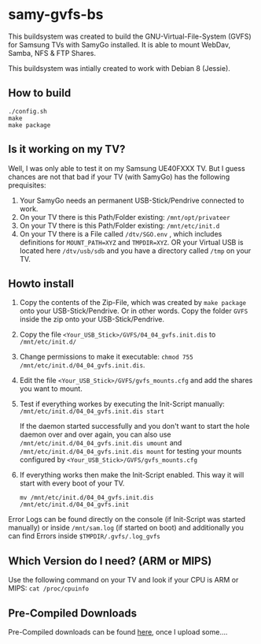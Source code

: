 # samy-gvfs-bs

This buildsystem was created to build the GNU-Virtual-File-System (GVFS) for Samsung TVs with SamyGo installed.
It is able to mount WebDav, Samba, NFS & FTP Shares.

This buildsystem was intially created to work with Debian 8 (Jessie).


## How to build
```
./config.sh
make
make package
```

## Is it working on my TV?
Well, I was only able to test it on my Samsung UE40FXXX TV. But I guess chances are not that bad if your TV (with SamyGo) has the following prequisites:
1. Your SamyGo needs an permanent USB-Stick/Pendrive connected to work.
2. On your TV there is this Path/Folder existing: `/mnt/opt/privateer`
3. On your TV there is this Path/Folder existing: `/mnt/etc/init.d`
4. On your TV there is a File called `/dtv/SGO.env` , which includes definitions for `MOUNT_PATH=XYZ` and `TMPDIR=XYZ`. OR your Virtual USB is located here `/dtv/usb/sdb` and you have a directory called `/tmp` on your TV.

## Howto install
1. Copy the contents of the Zip-File, which was created by `make package` onto your USB-Stick/Pendrive. Or in other words. Copy the folder `GVFS` inside the zip onto your USB-Stick/Pendrive.
2. Copy the file `<Your_USB_Stick>/GVFS/04_04_gvfs.init.dis` to `/mnt/etc/init.d/`
3. Change permissions to make it executable: `chmod 755 /mnt/etc/init.d/04_04_gvfs.init.dis`.
4. Edit the file `<Your_USB_Stick>/GVFS/gvfs_mounts.cfg` and add the shares you want to mount.
5. Test if everything workes by executing the Init-Script manually: `/mnt/etc/init.d/04_04_gvfs.init.dis start`

   If the daemon started successfully and you don't want to start the hole daemon over and over again, you can also use `/mnt/etc/init.d/04_04_gvfs.init.dis umount` and `/mnt/etc/init.d/04_04_gvfs.init.dis mount` for testing your mounts configured by `<Your_USB_Stick>/GVFS/gvfs_mounts.cfg`
6. If everything works then make the Init-Script enabled. This way it will start with every boot of your TV. 
   
   `mv /mnt/etc/init.d/04_04_gvfs.init.dis /mnt/etc/init.d/04_04_gvfs.init`
   
Error Logs can be found directly on the console (if Init-Script was started manually) or inside `/mnt/sam.log` (if started on boot) and additionally you can find Errors inside `$TMPDIR/.gvfs/.log_gvfs`

## Which Version do I need? (ARM or MIPS)
Use the following command on your TV and look if your CPU is ARM or MIPS:
`cat /proc/cpuinfo`

## Pre-Compiled Downloads
Pre-Compiled downloads can be found [here](https://github.com/McBane87/samy-gvfs-bs/releases), once I upload some....
